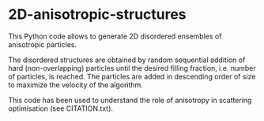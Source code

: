 # 2D-anisotropic-structures
This Python code allows to generate 2D disordered ensembles of anisotropic particles. 

The disordered structures are obtained by random sequential addition of hard (non-overlapping) particles until the desired filling fraction, i.e. number of particles, is reached. The particles are added in descending order of size to maximize the velocity of the algorithm.

This code has been used to understand the role of anisotropy in scattering optimisation (see CITATION.txt).
